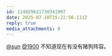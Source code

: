 ```yaml
---
id: 114829621730341907
date: 2025-07-10T15:22:56.111Z
reply: true
media_attachments: 0
---
```


[@sun](https://jiong.us/@sun) [@1900](https://social.1900.live/@1900) 不知道现在有没有赌狗阵容。

